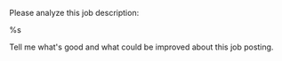 Please analyze this job description:

%s

Tell me what's good and what could be improved about this job posting.